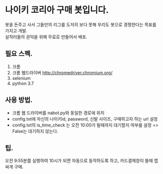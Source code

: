 # 나이키 코리아 구매 봇입니다.
봇을 돈주고 사서 그들만의 리그를 도저히 보다 못해 우리도 봇으로 경쟁한다는 목표를 가지고 개발.  
실착러들의 권익을 위해 무료로 만들어서 배포.

## 필요 스펙.
1. 크롬
2. 크롬 웹드라이버 http://chromedriver.chromium.org/
3. selenium
4. python 3.7

## 사용 방법.
- 크롬 웹 드라이버를 nabot.py와 동일한 경로에 위치
- config.txt에 자신의 나이키id, password, 신발 사이즈, 구매하고자 하는 url 설정
- config.txt의 is_time_check 는 오전 10:00가 될때까지 대기할지 여부를 설정
  => False는 대기하지 않는다.
  
## 팁.
오전 9:55분쯤 실행하여 10시가 되면 자동으로 동작하도록 하고,
카드결제창이 뜰때 잽싸게 구매.

